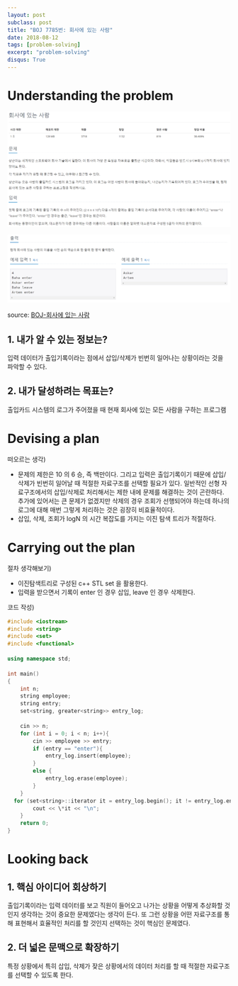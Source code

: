 ```yaml
---
layout: post
subclass: post
title: "BOJ 7785번: 회사에 있는 사람"
date: 2018-08-12
tags: [problem-solving]
excerpt: "problem-solving"
disqus: True
---
```


# Understanding the problem

![entry_log1](/images/problem-solving/entry_log1.PNG)

![entry_log2](/images/problem-solving/entry_log2.PNG)

source:
[BOJ-회사에 있는 사람](https://www.acmicpc.net/problem/7785)

## 1. 내가 알 수 있는 정보는?

입력 데이터가 출입기록이라는 점에서 삽입/삭제가 빈번히 일어나는 상황이라는 것을 파악할 수 있다.

## 2. 내가 달성하려는 목표는?

출입카드 시스템의 로그가 주어졌을 때 현재 회사에 있는 모든 사람을 구하는 프로그램

# Devising a plan

떠오르는 생각)

- 문제의 제한은 10 의 6 승, 즉 백만이다. 그리고 입력은 출입기록이기 때문에 삽입/삭제가 빈번히 일어날 때 적절한 자료구조를 선택할 필요가 있다. 일반적인 선형 자료구조에서의 삽입/삭제로 처리해서는 제한 내에 문제를 해결하는 것이 곤란하다. 추가에 있어서는 큰 문제가 없겠지만 삭제의 경우 조회가 선행되어야 하는데 하나의 로그에 대해 매번 그렇게 처리하는 것은 굉장히 비효율적이다.
- 삽입, 삭제, 조회가 logN 의 시간 복잡도를 가지는 이진 탐색 트리가 적절하다.

# Carrying out the plan

절차 생각해보기)

- 이진탐색트리로 구성된 c++ STL set 을 활용한다.
- 입력을 받으면서 기록이 enter 인 경우 삽입, leave 인 경우 삭제한다.

코드 작성)

```cpp
#include <iostream>
#include <string>
#include <set>
#include <functional>

using namespace std;

int main()
{
	int n;
	string employee;
	string entry;
	set<string, greater<string>> entry_log;

	cin >> n;
	for (int i = 0; i < n; i++){
		cin >> employee >> entry;
		if (entry == "enter"){
			entry_log.insert(employee);
		}
		else {
			entry_log.erase(employee);
		}
	}
  for (set<string>::iterator it = entry_log.begin(); it != entry_log.end(); it++){
		cout << \*it << "\n";
	}
	return 0;
}
```

# Looking back

## 1. 핵심 아이디어 회상하기

출입기록이라는 입력 데이터를 보고 직원이 들어오고 나가는 상황을 어떻게 추상화할 것인지 생각하는 것이 중요한 문제였다는 생각이 든다. 또 그런 상황을 어떤 자료구조를 통해 표현해서 효율적인 처리를 할 것인지 선택하는 것이 핵심인 문제였다.

## 2. 더 넓은 문맥으로 확장하기

특정 상황에서 특히 삽입, 삭제가 잦은 상황에서의 데이터 처리를 할 때 적절한 자료구조를 선택할 수 있도록 한다.

